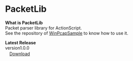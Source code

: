 ﻿PacketLib
=========

**What is PacketLib**  
Packet parser library for ActionScript.  
See the repository of [WinPcapSample](https://github.com/ryujimiya/WinPcapSample/) to know how to use it.  

**Latest Release**  
version1.0.0  
　[Download](https://github.com/ryujimiya/PacketLib/blob/master/publish/)  

